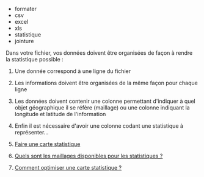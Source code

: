 - formater
- csv
- excel
- xls
- statistique
- jointure

Dans votre fichier, vos données doivent être organisées de façon à rendre la statistique possible :
1. Une donnée correspond à une ligne du fichier
2. Les informations doivent être organisées de la même façon pour chaque ligne
3. Les données doivent contenir une colonne permettant d'indiquer à quel objet géographique il se réfère (maillage) ou une colonne indiquant la longitude et latitude de l'information
4. Enfin il est nécessaire d'avoir une colonne codant une statistique à représenter...

1. [Faire une carte statistique](./Comment_créer_une_carte_statistique.md)
1. [Quels sont les maillages disponibles pour les statistiques ?](./Quels_sont_les_maillages_disponibles_pour_les_statistiques.md)
1. [Comment optimiser une carte statistique ?](./Comment_optimiser_une_carte_statistique.md)
